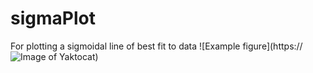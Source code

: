 # sigmaPlot
For plotting a sigmoidal line of best fit to data
![Example figure](https://![Image of Yaktocat](https://octodex.github.com/images/yaktocat.png))
